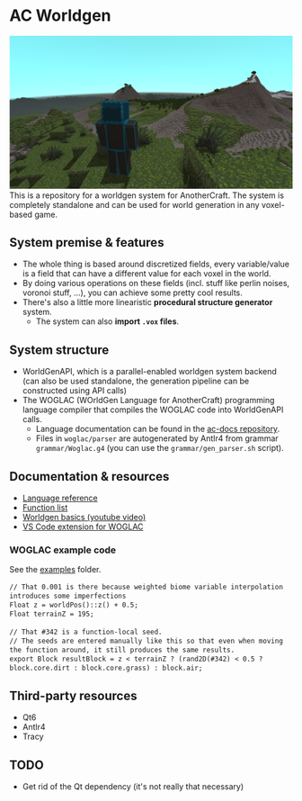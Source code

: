 # AC Worldgen
![](img/4.png)
This is a repository for a worldgen system for AnotherCraft. The system is completely standalone and can be used for world generation in any voxel-based game.

## System premise & features
* The whole thing is based around discretized fields, every variable/value is a field that can have a different value for each voxel in the world.
* By doing various operations on these fields (incl. stuff like perlin noises, voronoi stuff, ...), you can achieve some pretty cool results.
* There's also a little more linearistic **procedural structure generator** system.
  * The system can also **import `.vox` files**.

## System structure
* WorldGenAPI, which is a parallel-enabled worldgen system backend (can also be used standalone, the generation pipeline can be constructed using API calls)
* The WOGLAC (WOrldGen Language for AnotherCraft) programming language compiler that compiles the WOGLAC code into WorldGenAPI calls.
  * Language documentation can be found in the [ac-docs repository](https://github.com/AnotherCraft/ac-docs/tree/master/woglac).
  * Files in `woglac/parser` are autogenerated by Antlr4 from grammar `grammar/Woglac.g4` (you can use the `grammar/gen_parser.sh` script).
  
## Documentation & resources
* [Language reference](https://github.com/AnotherCraft/ac-docs/blob/master/woglac/language_spec.md)
* [Function list](https://github.com/AnotherCraft/ac-docs/blob/master/woglac/function_list.md)
* [Worldgen basics (youtube video)](https://www.youtube.com/watch?v=yqHEID7LIU4)
* [VS Code extension for WOGLAC](https://github.com/AnotherCraft/ac-woglac-vscode)

### WOGLAC example code
See the [examples](example) folder.
```WOGLAC
// That 0.001 is there because weighted biome variable interpolation introduces some imperfections
Float z = worldPos()::z() + 0.5;
Float terrainZ = 195;

// That #342 is a function-local seed.
// The seeds are entered manually like this so that even when moving the function around, it still produces the same results. 
export Block resultBlock = z < terrainZ ? (rand2D(#342) < 0.5 ? block.core.dirt : block.core.grass) : block.air;
```

## Third-party resources
* Qt6
* Antlr4
* Tracy

## TODO
* Get rid of the Qt dependency (it's not really that necessary)